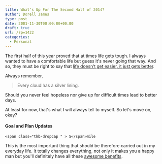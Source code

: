 ```yaml
---
title: What’s Up For The Second Half of 2014?
author: Dorell James
type: post
date: 2001-11-30T00:00:00+00:00
draft: true
url: /?p=1422
categories:
  - Personal
---
```


The first half of this year proved that at times life gets tough. I always wanted to have a comfortable life but guess it's never going that way. And so, they must be right to say that <a href="http://dorellwp.localhost/personal/life/" target="_blank">life doesn't get easier, it just gets better</a>.

Always remember,

> Every cloud has a silver lining.

Should you never feel hopeless nor give up for difficult times lead to better days.

At least for now, that's what I will always tell to myself. So let's move on, okay? <span class="wp-font-emots-emo-happy"></span>

#### Goal and Plan Updates

    <span class="thb-dropcap " > S</span>mile

This is the most important thing that should be therefore carried out in my everyday life. It totally changes everything, not only it makes you a happy man but you'll definitely have all these <a href="http://dorellwp.localhost/personal/why-would-you-want-to-smile-more-often-now/" target="_blank">awesome benefits</a>.
